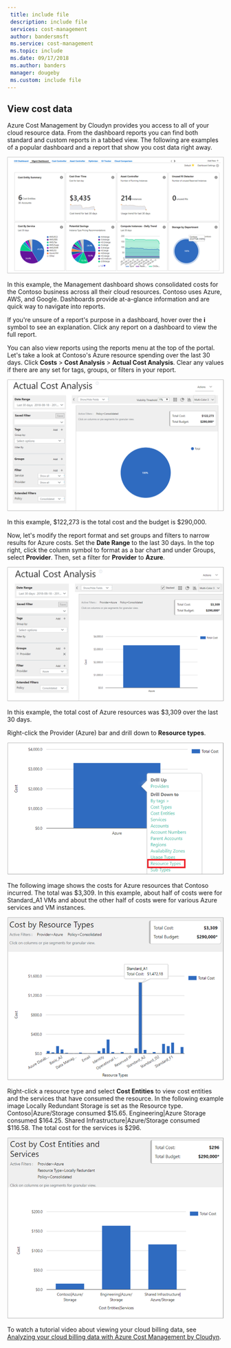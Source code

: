 ```yaml
---
 title: include file
 description: include file
 services: cost-management
 author: bandersmsft
 ms.service: cost-management
 ms.topic: include
 ms.date: 09/17/2018
 ms.author: banders
 manager: dougeby
 ms.custom: include file
---
```


## View cost data

Azure Cost Management by Cloudyn provides you access to all of your cloud resource data. From the dashboard reports you can find both standard and custom reports in a tabbed view. The following are examples of a popular dashboard and a report that show you cost data right away.

![Management dashboard](./media/cost-management-create-account-view-data/mgt-dash.png)

In this example, the Management dashboard shows consolidated costs for the Contoso business across all their cloud resources. Contoso uses Azure, AWS, and Google. Dashboards provide at-a-glance information and are quick way to navigate into reports.  

If you're unsure of a report's purpose in a dashboard, hover over the **i** symbol to see an explanation. Click any report on a dashboard to view the full report.

You can also view reports using the reports menu at the top of the portal. Let's take a look at Contoso's Azure resource spending over the last 30 days. Click **Costs** > **Cost Analysis** > **Actual Cost Analysis**. Clear any values if there are any set for tags, groups, or filters in your report.

![Actual Cost Analysis](./media/cost-management-create-account-view-data/actual-cost-01.png)

In this example, $122,273 is the total cost and the budget is $290,000.

Now, let's modify the report format and set groups and filters to narrow results for Azure costs. Set the **Date Range** to the last 30 days. In the top right, click the column symbol to format as a bar chart and under Groups, select **Provider**. Then, set a filter for **Provider** to **Azure**.

![Actual Cost Analysis filtered](./media/cost-management-create-account-view-data/actual-cost-02.png)

In this example, the total cost of Azure resources was $3,309 over the last 30 days.

Right-click the Provider (Azure) bar and drill down to **Resource types**.

![drill down](./media/cost-management-create-account-view-data/actual-cost-03.png)

The following image shows the costs for Azure resources that Contoso incurred. The total was $3,309. In this example, about half of costs were for Standard_A1 VMs and about the other half of costs were for various Azure services and VM instances.

![resource types](./media/cost-management-create-account-view-data/actual-cost-04.png)

Right-click a resource type and select **Cost Entities** to view cost entities and the services that have consumed the resource. In the following example image Locally Redundant Storage is set as the Resource type. Contoso|Azure/Storage consumed $15.65. Engineering|Azure Storage consumed $164.25. Shared Infrastructure|Azure/Storage consumed $116.58. The total cost for the services is $296.

![cost entities and services](./media/cost-management-create-account-view-data/actual-cost-05.png)

To watch a tutorial video about viewing your cloud billing data, see [Analyzing your cloud billing data with Azure Cost Management by Cloudyn](https://youtu.be/G0pvI3iLH-Y).

